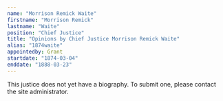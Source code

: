 ```yaml
---
name: "Morrison Remick Waite"
firstname: "Morrison Remick"
lastname: "Waite"
position: "Chief Justice"
title: "Opinions by Chief Justice Morrison Remick Waite"
alias: "1874waite"
appointedby: Grant
startdate: "1874-03-04"
enddate: "1888-03-23"
---
```

This justice does not yet have a biography. To submit one, please contact the site administrator.
